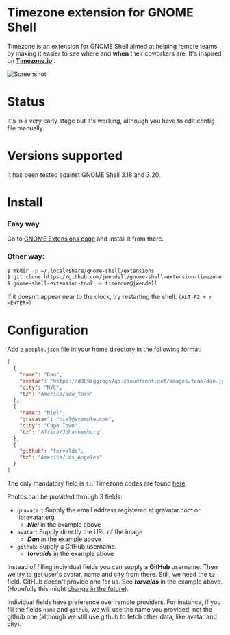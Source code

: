 # Timezone extension for GNOME Shell

Timezone is an extension for GNOME Shell aimed at helping remote teams by making
it easier to see where and **when** their coworkers are. It's inspired on 
**[Timezone.io](http://timezone.io)** .

![Screenshot](https://dl.dropboxusercontent.com/s/xkwsfafitt17598/s1.png)

# Status

It's in a very early stage but it's working, although you have to edit config
file manually.

# Versions supported

It has been tested against GNOME Shell 3.18 and 3.20.

# Install
### Easy way
Go to [GNOME Extensions page](https://extensions.gnome.org/extension/1060/timezone/) and install it from there.


### Other way:
```sh
$ mkdir -p ~/.local/share/gnome-shell/extensions
$ git clone https://github.com/jwendell/gnome-shell-extension-timezone.git ~/.local/share/gnome-shell/extensions/timezone@jwendell
$ gnome-shell-extension-tool -e timezone@jwendell
```
If it doesn't appear near to the clock, try restarting the shell: `(ALT-F2 + r <ENTER>)`

# Configuration

Add a `people.json` file in your home directory in the following format:
```json
[
  {
    "name": "Dan",
    "avatar": "https://d389zggrogs7qo.cloudfront.net/images/team/dan.jpg",
    "city": "NYC",
    "tz": "America/New_York"
  },
  {
    "name": "Niel",
    "gravatar": "niel@example.com",
    "city": "Cape Town",
    "tz": "Africa/Johannesburg"
  },
  {
    "github": "torvalds",
    "tz": "America/Los_Angeles"
  }
]
```
The only mandatory field is `tz`. Timezone codes are found [here](https://en.wikipedia.org/wiki/List_of_tz_database_time_zones).

Photos can be provided through 3 fields:
- `gravatar`: Supply the email address registered at gravatar.com or libravatar.org
  - **_Niel_** in the example above
- `avatar`: Supply directly the URL of the image
  - **_Dan_** in the example above
- `github`: Supply a GitHub username.
  - **_torvalds_** in the example above

Instead of filling individual fields you can supply a **GitHub** username. Then
we try to get user's avatar, name and city from there. Still, we need the `tz`
field. GitHub doesn't provide one for us. See **_torvalds_** in the example above.
(Hopefully this might [change in the future](https://github.com/jwendell/gnome-shell-extension-timezone/issues/13)).

Individual fields have preference over remote providers. For instance, if you fill
the fields `name` and `github`, we will use the name you provided, not the github
one (although we still use github to fetch other data, like avatar and city).
